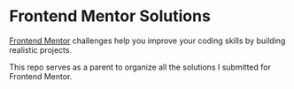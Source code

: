 # Frontend Mentor Solutions

[Frontend Mentor](https://www.frontendmentor.io) challenges help you improve your coding skills by building realistic projects. 

This repo serves as a parent to organize all the solutions I submitted for Frontend Mentor.
